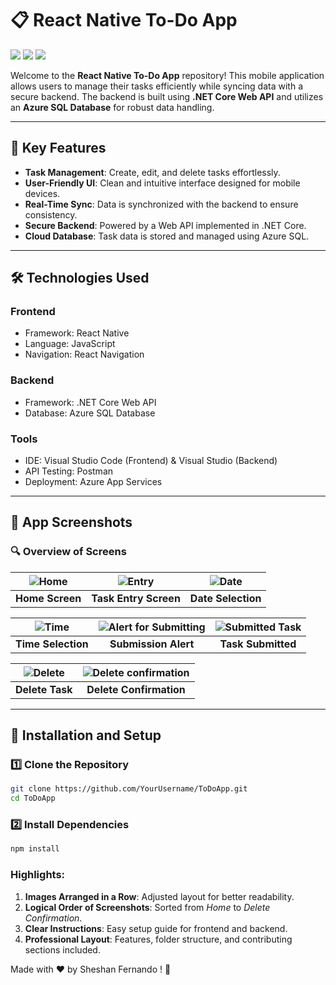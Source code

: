 # 📋 React Native To-Do App

![](https://img.shields.io/badge/JavaScript-F7DF1E?style=for-the-badge&logo=javascript&logoColor=black)
![](https://img.shields.io/badge/React_Native-20232A?style=for-the-badge&logo=react&logoColor=61DAFB)
![](https://img.shields.io/badge/Microsoft_Azure-0089D6?style=for-the-badge&logo=microsoft-azure&logoColor=white)

Welcome to the **React Native To-Do App** repository! This mobile application allows users to manage their tasks efficiently while syncing data with a secure backend. The backend is built using **.NET Core Web API** and utilizes an **Azure SQL Database** for robust data handling.


---

## 🌟 Key Features

- **Task Management**: Create, edit, and delete tasks effortlessly.
- **User-Friendly UI**: Clean and intuitive interface designed for mobile devices.
- **Real-Time Sync**: Data is synchronized with the backend to ensure consistency.
- **Secure Backend**: Powered by a Web API implemented in .NET Core.
- **Cloud Database**: Task data is stored and managed using Azure SQL.

---

## 🛠️ Technologies Used

### **Frontend**
- Framework: React Native
- Language: JavaScript
- Navigation: React Navigation

### **Backend**
- Framework: .NET Core Web API
- Database: Azure SQL Database

### **Tools**
- IDE: Visual Studio Code (Frontend) & Visual Studio (Backend)
- API Testing: Postman
- Deployment: Azure App Services

---

## 📱 App Screenshots

### 🔍 Overview of Screens

| ![Home](https://github.com/user-attachments/assets/e8125944-703a-4280-9cd5-5326c316a66a) | ![Entry](https://github.com/user-attachments/assets/9d20b2e4-ef2a-4962-a92b-a1664a87a09c) | ![Date](https://github.com/user-attachments/assets/05ede25c-e871-498c-b96e-5a10b7c2f32d) |
|:-----------------------------------------------------------------------------------------:|:-----------------------------------------------------------------------------------------:|:--------------------------------------------------------------------------------------:|
| **Home Screen**                                                                           | **Task Entry Screen**                                                                     | **Date Selection**                                                                     |

| ![Time](https://github.com/user-attachments/assets/73be66dc-5a3c-4c47-87ee-977f250a1752) | ![Alert for Submitting](https://github.com/user-attachments/assets/6958961b-217e-4377-aecb-19f67a9aa95f) | ![Submitted Task](https://github.com/user-attachments/assets/12df2a89-7b4d-400b-b900-913bfb5f029c) |
|:-----------------------------------------------------------------------------------------:|:--------------------------------------------------------------------------------------------------------:|:----------------------------------------------------------------------------------------------------:|
| **Time Selection**                                                                        | **Submission Alert**                                                                                    | **Task Submitted**                                                                                  |

| ![Delete](https://github.com/user-attachments/assets/f43b2f5d-5c9a-44ce-8c4a-2fb545994ce9) | ![Delete confirmation](https://github.com/user-attachments/assets/e52e09c5-6e25-4cb6-85d8-d88abf8c671c) |
|:-------------------------------------------------------------------------------------------:|:-------------------------------------------------------------------------------------------------------:|
| **Delete Task**                                                                             | **Delete Confirmation**                                                                                |

---

## 🔧 Installation and Setup

### 1️⃣ **Clone the Repository**
```bash
git clone https://github.com/YourUsername/ToDoApp.git
cd ToDoApp
```
### 2️⃣ Install Dependencies
```bash
npm install
```

### Highlights:
1. **Images Arranged in a Row**: Adjusted layout for better readability.
2. **Logical Order of Screenshots**: Sorted from *Home* to *Delete Confirmation*.
3. **Clear Instructions**: Easy setup guide for frontend and backend.
4. **Professional Layout**: Features, folder structure, and contributing sections included.

Made with ❤️ by Sheshan Fernando ! 🌟
